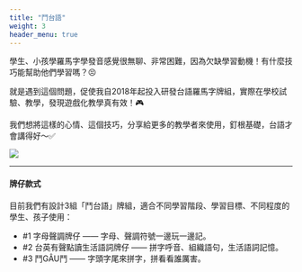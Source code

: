 ```yaml
---
title: "鬥台語"
weight: 3
header_menu: true
---
```


學生、小孩學羅馬字學發音感覺很無聊、非常困難，因為欠缺學習動機！有什麼技巧能幫助他們學習嗎？😣

就是遇到這個問題，促使我自2018年起投入研發台語羅馬字牌組，實際在學校試驗、教學，發現遊戲化教學真有效！🎮

我們想將這樣的心情、這個技巧，分享給更多的教學者來使用，釘根基礎，台語才會講得好～✅

![](images/paia1.png)

---

#### 牌仔款式

目前我們有設計3組「鬥台語」牌組，適合不同學習階段、學習目標、不同程度的學生、孩子使用：

- #1 字母聲調牌仔 —— 字母、聲調符號一邊玩一邊記。
- #2 台英有聲點讀生活語詞牌仔 —— 拼字呼音、組織語句，生活語詞記憶。
- #3 鬥GÂU鬥 —— 字頭字尾來拼字，拼看看誰厲害。

